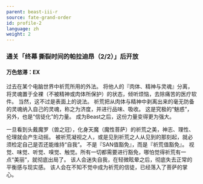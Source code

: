 ```yaml
---
parent: beast-iii-r
source: fate-grand-order
id: profile-2
language: zh
weight: 2
---
```


### 通关「终幕 撕裂时间的帕拉迪昂（2/2）」后开放

#### 万色悠滞：EX

过去在某个电脑世界中祈荒所用的外法。
将他人的『肉体、精神与灵魂』分离，将灵魂置于全裸（不被精神或肉体所保护）的状态，倾听烦恼，去除痛苦的医疗软件。
当然，这不过是表面上的说法。
祈荒把从肉体与精神中剥离出来的毫无防备的灵魂纳入自己的灵魂，称之为济度，并进行品味、吸收。
这是究极的“魅惑”，另外，也是“信徒化”的力量。
成为Beast之后，这份力量变得更为强大。

一旦看到头戴魔罗（兽之冠），化身天魔（魔性菩萨）的祈荒之美，神志、理性、伦理就会产生动摇。
被祈荒凝视之人，或是见到祈荒之人从见到的那刻起，就必须检定自己是否还能维持“自我”。
不是『SAN值豁免』，而是『祈荒值豁免』。
视觉、味觉、听觉、嗅觉、触觉。所有一切都需要进行豁免，哪怕觉得祈荒有一点“美丽”，就彻底出局了。
该人会迷失自我，在轻微眩晕之后，彻底失去正常的平衡感与现实感。
该人会在不知不觉中成为祈荒的信徒，已经落入了菩萨的掌心。
